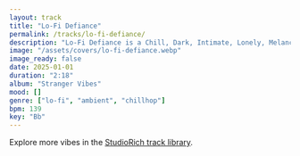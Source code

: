 ```yaml
---
layout: track
title: "Lo-Fi Defiance"
permalink: /tracks/lo-fi-defiance/
description: "Lo-Fi Defiance is a Chill, Dark, Intimate, Lonely, Melancholy track blending lo-fi, ambient, chillhop with deep focus energy."
image: "/assets/covers/lo-fi-defiance.webp"
image_ready: false
date: 2025-01-01
duration: "2:18"
album: "Stranger Vibes"
mood: []
genre: ["lo-fi", "ambient", "chillhop"]
bpm: 139
key: "Bb"
---
```


Explore more vibes in the [StudioRich track library](/tracks/).
